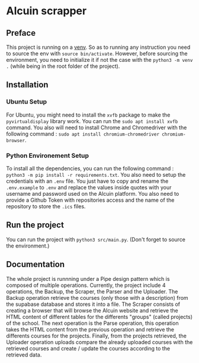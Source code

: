 # Alcuin scrapper

## Preface

This project is running on a [venv](https://docs.python.org/3/library/venv.html). So as to running any instruction you need to source the env with `source bin/activate`. However, before sourcing the environment, you need to initialize it if not the case with the `python3 -m venv .` (while being in the root folder of the project).

## Installation

### Ubuntu Setup

For Ubuntu, you might need to install the `xvfb` package to make the `pyvirtualdisplay` library work. You can run the `sudo apt install xvfb` command.
You also will need to install Chrome and Chromedriver with the following command : `sudo apt install chromium-chromedriver chromium-browser`.

### Python Environement Setup

To install all the dependencies, you can run the following command :  `python3 -m pip install -r requirements.txt`. You also need to setup the credentials with an `.env` file. You just have to copy and rename the `.env.example` to `.env` and replace the values inside quotes with your username and password used on the Alcuin platform. You also need to provide a Github Token with repositories access and the name of the repository to store the `.ics` files.

## Run the project

You can run the project with `python3 src/main.py`. (Don't forget to source the environment.)

## Documentation 

The whole project is runnning under a Pipe design pattern which is composed of multiple operations. Currently, the project include 4 operations, the Backup, the Scraper, the Parser and the Uploader. The Backup operation retrieve the courses (only those with a description) from the supabase database and stores it into a file. The Scraper consists of creating a browser that will browse the Alcuin website and retrieve the HTML content of different tables for the differents "groups" (called projects) of the school. The next operation is the Parse operation, this operation takes the HTML content from the previous operation and retrieve the differents courses for the projects. Finally, from the projects retrieved, the Uploader operation uploads compare the already uploaded courses with the retrieved courses and create / update the courses according to the retrieved data.